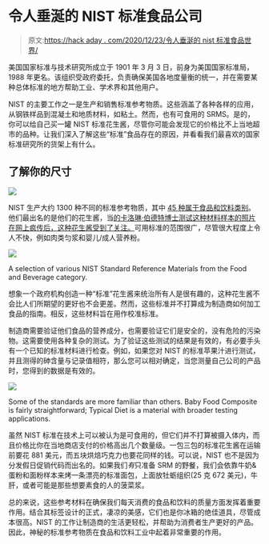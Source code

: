 # 令人垂涎的 NIST 标准食品公司

> 原文:[https://hack aday . com/2020/12/23/令人垂涎的 nist 标准食品世界/](https://hackaday.com/2020/12/23/the-mouth-watering-world-of-nist-standard-foods/)

美国国家标准与技术研究所成立于 1901 年 3 月 3 日，前身为美国国家标准局，1988 年更名。该组织受政府委托，负责确保美国各地度量衡的统一，并在需要某种总体标准的地方帮助工业、学术界和其他用户。

NIST 的主要工作之一是生产和销售标准参考物质。这些涵盖了各种各样的应用，从钢铁样品到混凝土和地质材料，如粘土。然而，也有可食用的 SRMS。是的，你可以给自己买一罐 NIST 标准花生酱，尽管你可能会发现它的价格比不上当地超市的品种。让我们深入了解这些“标准”食品存在的原因，并看看我们最喜欢的国家标准研究所的货架上有什么。

## 了解你的尺寸

![](../Images/05333eee72d27a5a6d2b69114509af22.png)

NIST 生产大约 1300 种不同的标准参考物质，其中 [45 种属于食品和饮料类别](https://www-s.nist.gov/srmors/viewTable.cfm?tableid=71)。他们最出名的是他们的花生酱，当[的卡洛琳·伯德特博士测试这种材料样本的照片在网上疯传后，这种花生酱受到了关注。](https://www.nist.gov/blogs/taking-measure/going-nuts-over-nists-standard-reference-peanut-butter)可用标准的范围很广，尽管很大程度上令人不快，例如肉类匀浆和婴儿/成人营养粉。

![](../Images/e58d2bba3b8385f39c8528a99c095c31.png)

A selection of various NIST Standard Reference Materials from the Food and Beverage category.

想象一个政府机构创造一种“标准”花生酱来统治所有人是很有趣的，这种花生酱不会比人们所期望的更好也不会更差。然而，这些标准并不打算成为制造商如何加工食品的指南。相反，这些材料旨在用作校准标准。

制造商需要验证他们食品的营养成分，也需要验证它们是安全的，没有危险的污染物。这需要使用各种复杂的测试。为了验证这些测试的结果是有效的，有必要手头有一个已知的标准材料进行检查。例如，如果您对 NIST 的标准苹果汁进行测试，并且测得的砷含量与记录值相符，那么您可以相对确定，当您测量自己公司的产品时，您得到的数据是有效的。

![](../Images/953847fc6487af6808e53813251ed1af.png)

Some of the standards are more familiar than others. Baby Food Composite is fairly straightforward; Typical Diet is a material with broader testing applications.

虽然 NIST 标准在技术上可以被认为是可食用的，但它们并不打算被摄入体内，而且价格比你在当地商店支付的价格高出几个数量级。一包三包的标准花生酱在运输前要花 881 美元，而五块烘焙巧克力也要花同样的钱。可以说，NIST 也不是因为分发假日促销代码而出名的。如果我们*有*只准备 SRM 的野餐，我们会依靠牛奶&蛋粉和面粉样本来烤一条漂亮的标准面包，上面放牡蛎组织(25 克 672 美元)，牛肝，或者可能是那些想要素食的人的菠菜浆。

总的来说，这些参考材料在确保我们每天消费的食品和饮料的质量方面发挥着重要作用。结合其标签设计的正式，凄凉的美感，它们也是你冰箱的绝佳道具，尽管成本很高。NIST 的工作让制造商的生活更轻松，并帮助为消费者生产更好的产品。因此，神秘的标准参考物质在食品和饮料工业中起着非常重要的作用。